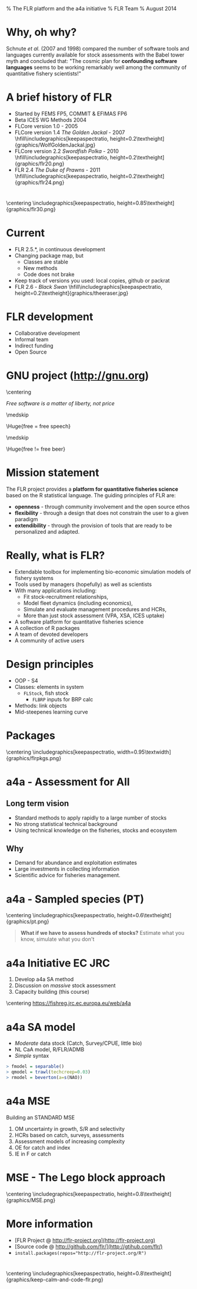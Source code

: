 % The FLR platform and the a4a initiative
% FLR Team
% August 2014


# Why, oh why?

Schnute *et al.* (2007 and 1998) compared the number of software tools
and languages currently available for stock assessments with the Babel
tower myth and concluded that: "The cosmic plan for **confounding
software languages** seems to be working remarkably well among the
community of quantitative fishery scientists!"

# A brief history of FLR

- Started by FEMS FP5, COMMIT & EFIMAS FP6
- Beta ICES WG Methods 2004
- FLCore version 1.0 - 2005
- FLCore version 1.4 *The Golden Jackal* - 2007
\hfill\includegraphics[keepaspectratio, height=0.2\textheight]{graphics/WolfGoldenJackal.jpg}
- FLCore version 2.2 *Swordfish Polka* - 2010
\hfill\includegraphics[keepaspectratio, height=0.2\textheight]{graphics/flr20.png}
- FLR 2.4 *The Duke of Prawns* - 2011
\hfill\includegraphics[keepaspectratio, height=0.2\textheight]{graphics/flr24.png}

#

\centering
\includegraphics[keepaspectratio, height=0.85\textheight]{graphics/flr30.png}

# Current

- FLR 2.5.*, in continuous development
- Changing package map, but
    - Classes are stable
    - New methods
    - Code does not brake
- Keep track of versions you used: local copies, github or packrat
- FLR 2.6 - *Black Swan*
\hfill\includegraphics[keepaspectratio, height=0.2\textheight]{graphics/theeraser.jpg}

# FLR development

- Collaborative development
- Informal team
- Indirect funding
- Open Source

# GNU project (http://gnu.org)

\centering

*Free software is a matter of liberty, not price*

\medskip

\Huge{free = free speech}

\medskip

\Huge{free != free beer}

# Mission statement

The FLR project provides a **platform for quantitative fisheries
science** based on the R statistical language. The guiding principles of
FLR are:

- **openness** - through community involvement and the open source ethos
- **flexibility** - through a design that does not constrain the user to a given paradigm
- **extendibility** - through the provision of tools that are ready to be personalized and adapted.

# Really, what is FLR?

- Extendable toolbox for implementing bio-economic simulation models of fishery systems
- Tools used by managers (hopefully) as well as scientists
- With many applications including:
    - Fit stock-recruitment relationships,
    - Model fleet dynamics (including economics),
    - Simulate and evaluate management procedures and HCRs,
    - More than just stock assessment (VPA, XSA, ICES uptake)
- A software platform for quantitative fisheries science
- A collection of R packages
- A team of devoted developers
- A community of active users

# Design principles

- OOP - S4
- Classes: elements in system
    - `FLStock`, fish stock
		- `FLBRP` inputs for BRP calc
- Methods: link objects
- Mid-steepenes learning curve

# Packages

\centering
\includegraphics[keepaspectratio, width=0.95\textwidth]{graphics/flrpkgs.png}

# a4a - Assessment for All

## Long term vision

- Standard methods to apply rapidly to a large number of stocks
- No strong statistical technical background
- Using technical knowledge on the fisheries, stocks and ecosystem

## Why

- Demand for abundance and exploitation estimates
- Large investments in collecting information
- Scientific advice for fisheries management.


# a4a - Sampled species (PT)

\centering
\includegraphics[keepaspectratio, height=0.6\textheight]{graphics/pt.png}

> **What if we have to assess hundreds of stocks?**
>	Estimate what you know, simulate what you don't

# a4a Initiative EC JRC

1. Develop a4a SA method
2. Discussion on *massive* stock assessment
3. Capacity building (this course)

\centering
<https://fishreg.jrc.ec.europa.eu/web/a4a>

# a4a SA model

- *Moderate* data stock (Catch, Survey/CPUE, little bio)
- NL CaA model, R/FLR/ADMB
- *Simple* syntax

```r
> fmodel = separable()
> qmodel = trawl(techcreep=0.03)
> rmodel = beverton(a=s(NAO))
```

# a4a MSE

Building an STANDARD MSE

1. OM uncertainty in growth, S/R and selectivity
2. HCRs based on catch, surveys, assessments
3. Assessment models of increasing complexity
4. OE for catch and index
5. IE in F or catch

# MSE - The Lego block approach

\centering
\includegraphics[keepaspectratio, height=0.8\textheight]{graphics/MSE.png}

# More information

- [FLR Project @ http://flr-project.org](http://flr-project.org)
- [Source code @ http://github.com/flr/](http://gtihub.com/flr/)
- `install.packages(repos="http://flr-project.org/R")`

#

\centering
\includegraphics[keepaspectratio, height=0.8\textheight]{graphics/keep-calm-and-code-flr.png}
